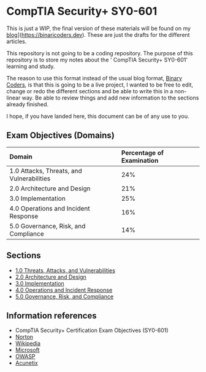 # CompTIA Security+ SY0-601

This is just a WIP, the final version of these materials will be found on my [blog](https://binaricoders.dev)](https://binaricoders.dev). These are just the drafts for the different articles.

This repository is not going to be a coding repository. The purpose of this repository is to store my notes about the '
CompTIA Security+ SY0-601' learning and study.

The reason to use this format instead of the usual blog format, [Binary Coders]((https://binaricoders.dev)), is that
this is going to be a live project, I wanted to be free to edit, change or redo the different sections and be able to
write this in a non-linear way. Be able to review things and add new information to the sections already finished.

I hope, if you have landed here, this document can be of any use to you.

## Exam Objectives (Domains)

| Domain                                    | Percentage of Examination |
|:------------------------------------------| :-------------------------|
| 1.0 Attacks, Threats, and Vulnerabilities | 24%                       |
| 2.0 Architecture and Design               | 21%                       |
| 3.0 Implementation                        | 25%                       |
| 4.0 Operations and Incident Response      | 16%                       |
| 5.0 Governance, Risk, and Compliance      | 14%                       |

## Sections

* [1.0 Threats, Attacks, and Vulnerabilities](./1.0-threats-attacks-and-vulnerabilities/README.md)
* [2.0 Architecture and Design](./2.0-archiecture-and-design/README.md)
* [3.0 Implementation](./3.0-implementation/README.md)
* [4.0 Operations and Incident Response](./4.0-operations-and-incident-response/README.md)
* [5.0 Governance, Risk, and Compliance](./5.0-governance-risk-and-compliance/README.md)

## Information references

* CompTIA Security+ Certification Exam Objectives (SY0-601)
* [Norton](https://us.norton.com)
* [Wikipedia](https://en.wikipedia.org)
* [Microsoft](https://docs.microsoft.com)
* [OWASP](https://owasp.org)
* [Acunetix](https://www.acunetix.com)
